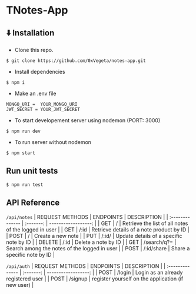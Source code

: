   # TNotes-App

  ## ⬇️ Installation


  - Clone this repo.

  ```
  $ git clone https://github.com/0xVegeta/notes-app.git
  ```


  - Install dependencies

  ```
  $ npm i
  ```

   - Make an .env file

  ```
  MONGO_URI =  YOUR_MONGO_URI
  JWT_SECRET = YOUR_JWT_SECRET
  ```
 - To start developement server using nodemon (PORT: 3000)

  ```
  $ npm run dev
  ```
  
   - To run server without nodemon

  ```
  $ npm start
  ```


  
   ## Run unit tests


  ```
  $ npm run test
  ```

  

  ## API Reference

  `/api/notes`
  | REQUEST METHODS | ENDPOINTS | DESCRIPTION |
  | :-------------- | :-------: | ------------------: |
  | GET | / | Retrieve the list of all notes of the logged in user |
  | GET | /:id | Retrieve details of a note product by ID |
  | POST | / | Create a new note |
  | PUT | /:id/ | Update details of a specific note by ID |
  | DELETE | /:id | Delete a note by ID |
  | GET | /search/q?= | Search among the notes of the logged in user |
  | POST | /:id/share | Share a specific note by ID |

   `/api/auth`
  | REQUEST METHODS | ENDPOINTS | DESCRIPTION |
  | :-------------- | :-------: | ------------------: |
  | POST | /login | Login as an already registered user |
  | POST | /signup | register yourself on the application (if new user) |